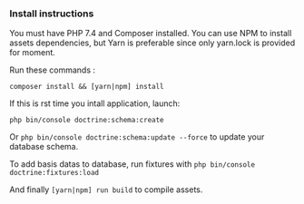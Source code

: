 ### Install instructions

You must have PHP 7.4 and Composer installed.
You can use NPM to install assets dependencies, but Yarn is preferable since only yarn.lock is provided for moment.


Run these commands :

`composer install && [yarn|npm] install`


If this is rst time you intall application, launch:

`php bin/console doctrine:schema:create`

Or `php bin/console doctrine:schema:update --force` to update your database schema.

To add basis datas to database, run fixtures with `php bin/console doctrine:fixtures:load`

And finally `[yarn|npm] run build` to compile assets.